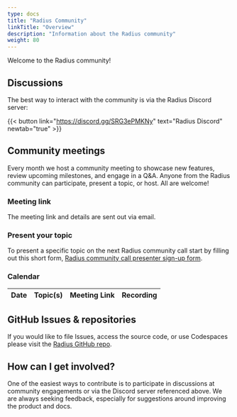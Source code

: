 ```yaml
---
type: docs
title: "Radius Community"
linkTitle: "Overview"
description: "Information about the Radius community"
weight: 80
---
```


Welcome to the Radius community!

## Discussions

The best way to interact with the community is via the Radius Discord server:

{{< button link="https://discord.gg/SRG3ePMKNy" text="Radius Discord" newtab="true" >}}

## Community meetings

Every month we host a community meeting to showcase new features, review upcoming milestones, and engage in a Q&A. 
Anyone from the Radius community can participate, present a topic, or host. All are welcome!

### Meeting link

The meeting link and details are sent out via email.

### Present your topic

To present a specific topic on the next Radius community call start by filling out this short form, [Radius community call presenter sign-up form](https://forms.office.com/Pages/ResponsePage.aspx?id=v4j5cvGGr0GRqy180BHbRw_b7M-8iE1NkIMvs0xAJFFUQlozVThYSzI4OVhRU0E3NlI0U05GNzZFTi4u).

### Calendar

| Date | Topic(s) | Meeting Link | Recording |
|------|----------|--------------|-----------|

## GitHub Issues & repositories

If you would like to file Issues, access the source code, or use Codespaces please visit the [Radius GitHub repo](https://github.com/radius-project).

## How can I get involved?

One of the easiest ways to contribute is to participate in discussions at community engagements or via the Discord server referenced above. We are always seeking feedback, especially for suggestions around improving the product and docs.
